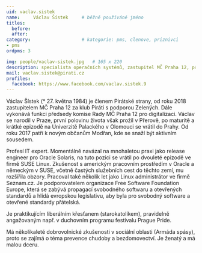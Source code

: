 ```yaml
---
uid: vaclav.sistek
name:     Václav Šístek  	# běžně používáné jméno
titles:
  before:
  after:
category:                   # kategorie: pms, clenove, priznivci
- pms
ordpms: 3

img: people/vaclav-sistek.jpg   # 165 x 220
description: specialista operačních systémů, zastupitel MČ Praha 12, předseda komise rady MČ Praha 12 pro digitalizaci  # kratký popis, max 160 znaků
mail: vaclav.sistek@pirati.cz
profiles:
  facebook: https://www.facebook.com/vaclav.sistek.9
---
```


Václav Šístek (* 27. května 1984) je členem Pirátské strany, od roku 2018 zastupitelem MČ Praha 12 za klub Piráti s podporou Zelených. Dále vykonává funkci předsedy komise Rady MČ Praha 12 pro digitalizaci. Václav se narodil v Praze, první polovinu života však prožil v Přerově, po maturitě a krátké epizodě na Univerzitě Palackého v Olomouci se vrátil do Prahy. Od roku 2017 patří k novým občanům Modřan, kde se snaží být aktivním sousedem.

Profesí IT expert. Momentálně navázal na mnohaletou praxi jako release engineer pro Oracle Solaris, na tuto pozici se vrátil po dvouleté epizodě ve firmě SUSE Linux. Zkušenost s americkým pracovním prostředím v Oracle a německým v SUSE, včetně častých služebních cest do těchto zemí, mu rozšířila obzory. Pracoval také několik let jako Linux administrátor ve firmě Seznam.cz. Je podporovatelem organizace Free Software Foundation Europe, která se zabývá propagací svobodného softwaru a otevřených standardů a hlídá evropskou legislativu, aby byla pro svobodný software a otevřené standardy přátelská.

Je praktikujícím liberálním křesťanem (starokatolíkem), pravidelně angažovaným např. v duchovním programu festivalu Prague Pride.

Má několikaleté dobrovolnické zkušenosti v sociální oblasti (Armáda spásy), proto se zajímá o téma prevence chudoby a bezdomovectví. Je ženatý a má malou dceru.
